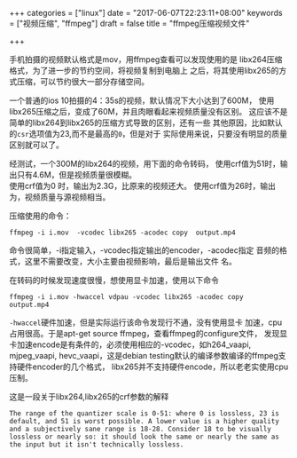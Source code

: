 +++
categories = ["linux"]
date = "2017-06-07T22:23:11+08:00"
keywords = ["视频压缩", "ffmpeg"]
draft = false
title = "ffmpeg压缩视频文件"

+++

手机拍摄的视频默认格式是mov，用ffmpeg查看可以发现使用的是
libx264压缩格式，为了进一步的节约空间，将视频复制到电脑上
之后，将其使用libx265的方式压缩，可以节约很大一部分存储空间。

一个普通的ios 10拍摄的4：35s的视频，默认情况下大小达到了600M，
使用libx265压缩之后，变成了60M，并且肉眼看起来视频质量没有区别。
这应该不是简单的libx264到libx265的压缩方式导致的区别，还有一些
其他原因，比如默认的`csr`选项值为23,而不是最高的`0`，但是对于
实际使用来说，只要没有明显的质量区别就可以了。


经测试，一个300M的libx264的视频，用下面的命令转码，
使用crf值为51时，输出只有4.6M，但是视频质量很模糊。<br/>
使用crf值为0 时，输出为2.3G，比原来的视频还大。
使用crf值为26时，输出为，视频质量与源视频相当。

压缩使用的命令：
```
ffmpeg -i i.mov  -vcodec libx265 -acodec copy  output.mp4
```
命令很简单，-i指定输入，-vcodec指定输出的encoder，-acodec指定
音频的格式，这里不需要改变，大小主要由视频影响，最后是输出文件
名。

在转码的时候发现速度很慢，想使用显卡加速，使用以下命令
```
ffmpeg -i i.mov -hwaccel vdpau -vcodec libx265 -acodec copy  output.mp4
```
`-hwaccel`硬件加速，但是实际运行该命令发现行不通，没有使用显卡
加速，cpu占用很高。于是apt-get source ffmpeg，查看ffmpeg的configure文件，
发现显卡加速encode是有条件的，必须使用相应的-vcodec，如h264_vaapi, mjpeg_vaapi, hevc_vaapi，这是debian testing默认的编译参数编译的ffmpeg支持硬件encoder的几个格式，
libx265并不支持硬件encode，所以老老实使用cpu压制。

这是一段关于libx264,libx265的crf参数的解释
```
The range of the quantizer scale is 0-51: where 0 is lossless, 23 is default, and 51 is worst possible. A lower value is a higher quality and a subjectively sane range is 18-28. Consider 18 to be visually lossless or nearly so: it should look the same or nearly the same as the input but it isn't technically lossless.
```
<!--more-->

